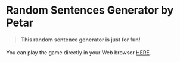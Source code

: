 # Random Sentences Generator by Petar
> #### This random sentence generator is just for fun!
You can play the game directly in your Web browser [HERE](https://replit.com/@pbekriev/Random-Sentences-Generator#main.py).
